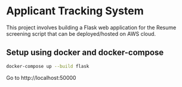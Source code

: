 # Applicant Tracking System
This project involves building a Flask web application for the Resume screening script that can be deployed/hosted on AWS cloud. 

## Setup using docker and docker-compose
```bash
docker-compose up --build flask 
```

Go to http://localhost:50000

